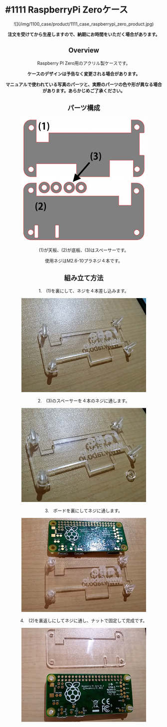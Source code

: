 # #1111 RaspberryPi Zeroケース
<center>
![](/img/1100_case/product/1111_case_raspberrypi_zero_product.jpg)
<!--COLORME-->

**注文を受けてから生産しますので、納期にお時間をいただく場合があります。**

## Overview
Raspberry PI Zero用のアクリル製ケースです。

**ケースのデザインは予告なく変更される場合があります。**

**マニュアルで使われている写真のパーツと、実際のパーツの色や形が異なる場合があります。あらかじめご了承ください。**

## パーツ構成

![](/img/1100_case/manual/raspizero_00.jpg)


(1)が天板、(2)が底板、(3)はスペーサーです。

使用ネジはM2.6-10プラネジ４本です。

## 組み立て方法

1.　(1)を裏にして、ネジを４本差し込みます。

![](/img/1100_case/manual/raspizero_01.jpg)

2.　(3)のスペーサーを４本のネジに通します。

![](/img/1100_case/manual/raspizero_02.jpg)

3.　ボードを裏にしてネジに通します。

![](/img/1100_case/manual/raspizero_03.jpg)

4.　(2)を裏返しにしてネジに通し、ナットで固定して完成です。

![](/img/1100_case/manual/raspizero_04.jpg)
